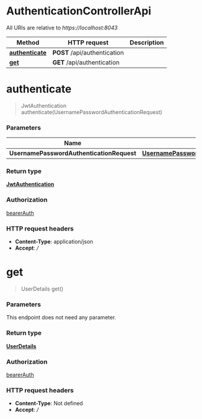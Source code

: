 # AuthenticationControllerApi

All URIs are relative to *https://localhost:8043*

Method | HTTP request | Description
------------- | ------------- | -------------
[**authenticate**](AuthenticationControllerApi.md#authenticate) | **POST** /api/authentication | 
[**get**](AuthenticationControllerApi.md#get) | **GET** /api/authentication | 


<a name="authenticate"></a>
# **authenticate**
> JwtAuthentication authenticate(UsernamePasswordAuthenticationRequest)



### Parameters

Name | Type | Description  | Notes
------------- | ------------- | ------------- | -------------
 **UsernamePasswordAuthenticationRequest** | [**UsernamePasswordAuthenticationRequest**](../Models/UsernamePasswordAuthenticationRequest.md)|  |

### Return type

[**JwtAuthentication**](../Models/JwtAuthentication.md)

### Authorization

[bearerAuth](../README.md#bearerAuth)

### HTTP request headers

- **Content-Type**: application/json
- **Accept**: */*

<a name="get"></a>
# **get**
> UserDetails get()



### Parameters
This endpoint does not need any parameter.

### Return type

[**UserDetails**](../Models/UserDetails.md)

### Authorization

[bearerAuth](../README.md#bearerAuth)

### HTTP request headers

- **Content-Type**: Not defined
- **Accept**: */*

